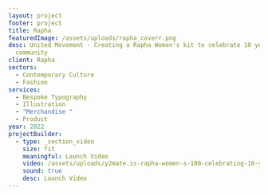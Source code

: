 ```yaml
---
layout: project
footer: project
title: Rapha
featuredImage: /assets/uploads/rapha_coverr.png
desc: United Movement - Creating a Rapha Women's kit to celebrate 10 years of
  community
client: Rapha
sectors:
  - Contemporary Culture
  - Fashion
services:
  - Bespoke Typography
  - Illustration
  - "Merchandise "
  - Product
year: 2022
projectBuilder:
  - type: _section_video
    size: fit
    meaningful: Launch Video
    video: /assets/uploads/y2mate.is-rapha-women-s-100-celebrating-10-years-wu1tniirhlw-1080p-1655515920055.mp4
    sound: true
    desc: Launch Video
---
```

